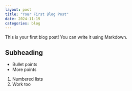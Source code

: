 ```yaml
---
layout: post
title: "Your First Blog Post"
date: 2024-11-19
categories: blog
---
```


This is your first blog post! You can write it using Markdown.

## Subheading

* Bullet points
* More points

1. Numbered lists
2. Work too